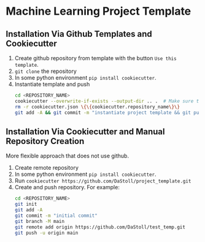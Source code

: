 # Machine Learning Project Template

## Installation Via Github Templates and Cookiecutter

1. Create github repository from template with the button `Use this template`.
1. `git clone` the repository
1. In some python environment `pip install cookiecutter`.
1. Instantiate template and push
    ```bash
    cd <REPOSITORY_NAME>
    cookiecutter --overwrite-if-exists --output-dir .. .  # Make sure to use the correct repository name.
    rm -r cookiecutter.json \{\{cookiecutter.repository_name\}\}
    git add -A && git commit -m "instantiate project template && git push"
    ```


## Installation Via Cookiecutter and Manual Repository Creation

More flexible approach that does not use github.

1. Create remote repository
1. In some python environment `pip install cookiecutter`.
1. Run `cookiecutter https://github.com/DaStoll/project_template.git`
1. Create and push repository. For example:
    ```bash
    cd <REPOSITORY_NAME>
    git init
    git add -A
    git commit -m "initial commit"
    git branch -M main
    git remote add origin https://github.com/DaStoll/test_temp.git
    git push -u origin main
    ```